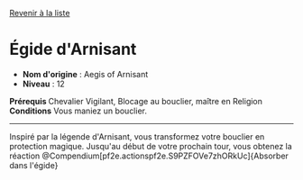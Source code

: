 [Revenir à la liste](..)

# Égide d'Arnisant

 * **Nom d'origine** : Aegis of Arnisant
 * **Niveau** : 12


<p><span id="ctl00_MainContent_DetailedOutput"><strong>Prérequis </strong> Chevalier Vigilant, Blocage au bouclier, maître en Religion<br><strong>Conditions</strong> Vous maniez un bouclier.<br></span></p>
<hr>
<p>Inspiré par la légende d'Arnisant, vous transformez votre bouclier en protection magique. Jusqu'au début de votre prochain tour, vous obtenez la réaction @Compendium[pf2e.actionspf2e.S9PZFOVe7zhORkUc]{Absorber dans l'égide}</p>